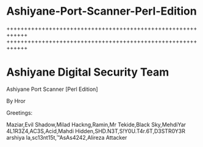 # Ashiyane-Port-Scanner-Perl-Edition

++++++++++++++++++++++++++++++++++++++++++++++++++++++++++++
++++++++++++++++++++++++++++++++++++++++++++++++++++++++++++

# Ashiyane Digital Security Team

Ashiyane Port Scanner [Perl Edition]

By Hror

Greetings:

 Maziar,Evil Shadow,Milad Hackng,Ramin,Mr Tekide,Black Sky,MehdiYar
 4L1R3Z4,AC3S,Acid,Mahdi Hidden,SHD.N3T,S!Y0U.T4r.6T,D3STR0Y3R
 arshiya la,sc13nt15t,™AsAs4242,Alireza Attacker
 
 
